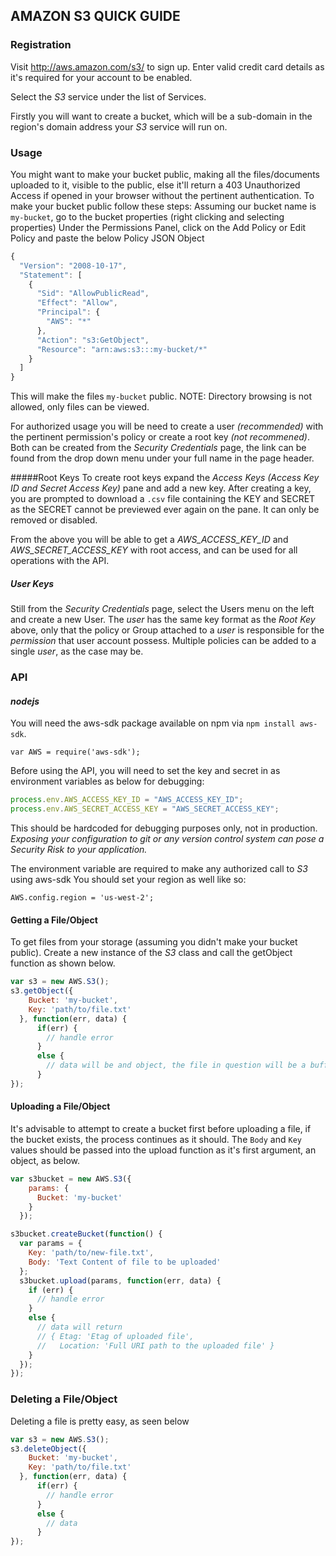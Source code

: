 AMAZON S3 QUICK GUIDE
---------------------

### Registration
Visit http://aws.amazon.com/s3/ to sign up. Enter valid credit card details as it's required for your account to be enabled.


Select the *S3* service under the list of Services.

Firstly you will want to create a bucket, which will be a sub-domain in the region's domain address your *S3* service will run on.


### Usage
You might want to make your bucket public, making all the files/documents uploaded to it, visible to the public, else it'll return a 403 Unauthorized Access if opened in your browser without the pertinent authentication.
To make your bucket public follow these steps:
Assuming our bucket name is `my-bucket`, go to the bucket properties (right clicking and selecting properties)
Under the Permissions Panel, click on the Add Policy or Edit Policy and paste the below Policy JSON Object
```js
{
  "Version": "2008-10-17",
  "Statement": [
    {
      "Sid": "AllowPublicRead",
      "Effect": "Allow",
      "Principal": {
        "AWS": "*"
      },
      "Action": "s3:GetObject",
      "Resource": "arn:aws:s3:::my-bucket/*"
    }
  ]
}
```

This will make the files `my-bucket` public.
NOTE: Directory browsing is not allowed, only files can be viewed.

For authorized usage you will be need to create a user _(recommended)_ with the pertinent permission's policy or create a root key _(not recommened)_.
Both can be created from the _Security Credentials_ page, the link can be found from the drop down menu under your full name in the page header.

#####Root Keys
To create root keys expand the _Access Keys (Access Key ID and Secret Access Key)_ pane and add a new key. After creating a key, you are prompted to download a `.csv` file containing the KEY and SECRET as the SECRET cannot be previewed ever again on the pane. It can only be removed or disabled.

From the above you will be able to get a _AWS_ACCESS_KEY_ID_ and _AWS_SECRET_ACCESS_KEY_ with root access, and can be used for all operations with the API.

##### User Keys
Still from the _Security Credentials_ page, select the Users menu on the left and create a new User. The _user_ has the same key format as the _Root Key_ above, only that the policy or Group attached to a _user_ is responsible for the _permission_ that user account possess. Multiple policies can be added to a single _user_, as the case may be.



### API
#### _nodejs_

You will need the aws-sdk package available on npm via `npm install aws-sdk`.

`var AWS = require('aws-sdk');`

Before using the API, you will need to set the key and secret in as environment variables as below for debugging:

```js
process.env.AWS_ACCESS_KEY_ID = "AWS_ACCESS_KEY_ID";
process.env.AWS_SECRET_ACCESS_KEY = "AWS_SECRET_ACCESS_KEY";
```

This should be hardcoded for debugging purposes only, not in production. 
*_Exposing your configuration to git or any version control system can pose a Security Risk to your application._*

The environment variable are required to make any authorized call to *S3* using aws-sdk
You should set your region as well like so:

`AWS.config.region = 'us-west-2';`

#### Getting a File/Object
To get files from your storage (assuming you didn't make your bucket public). Create a new instance of the *S3* class and call the getObject function as shown below.

```js
var s3 = new AWS.S3();
s3.getObject({
    Bucket: 'my-bucket',
    Key: 'path/to/file.txt'
  }, function(err, data) {
      if(err) {
        // handle error
      }
      else {
        // data will be and object, the file in question will be a buffer in data.Body, coverted easily to a string by calling .toString() on it.
      }
});
```

#### Uploading a File/Object

It's advisable to attempt to create a bucket first before uploading a file, if the bucket exists, the process continues as it should.
The `Body` and `Key` values should be passed into the upload function as it's first argument, an object, as below.


```js
var s3bucket = new AWS.S3({
    params: {
      Bucket: 'my-bucket'
    }
  });

s3bucket.createBucket(function() {
  var params = {
    Key: 'path/to/new-file.txt',
    Body: 'Text Content of file to be uploaded'
  };
  s3bucket.upload(params, function(err, data) {
    if (err) {
      // handle error
    }
    else {
      // data will return
      // { Etag: 'Etag of uploaded file',
      //   Location: 'Full URI path to the uploaded file' }
    }
  });
});
```

### Deleting a File/Object

Deleting a file is pretty easy, as seen below

```js
var s3 = new AWS.S3();
s3.deleteObject({
    Bucket: 'my-bucket',
    Key: 'path/to/file.txt'
  }, function(err, data) {
      if(err) {
        // handle error
      }
      else {
        // data
      }
});
```
